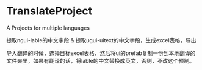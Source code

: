 # TranslateProject
A Projects for multiple languages



提取ngui-lable的中文字段 & 提取ugui-uitext的中文字段，生成excel表格，导出



导入翻译的时候，选择目标excel表格，然后将ui的prefab复制一份到本地翻译的文件夹里，如果有翻译的话，将lable的中文替换成英文，否则，不改这个预制。
